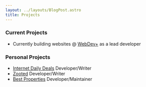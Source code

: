 ```yaml
---
layout: ../layouts/BlogPost.astro
title: Projects
---
```


### Current Projects

- Currently building websites @ [WebDev+](https://webdevpl.us/) as a lead developer

### Personal Projects

- [Internet Daily Deals](https://internetdailydeals.com) Developer/Writer
- [Zooted](https://www.zooted.me) Developer/Writer
- [Best Properties](https://www.bestproperties.ph) Developer/Maintainer
